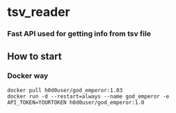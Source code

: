 # tsv_reader

### Fast API used for getting info from tsv file

## How to start

### Docker way 

`docker pull h0d0user/god_emperor:1.03`  
`docker run -d --restart=always --name god_emperor -e API_TOKEN=YOURTOKEN h0d0user/god_emperor:1.0`